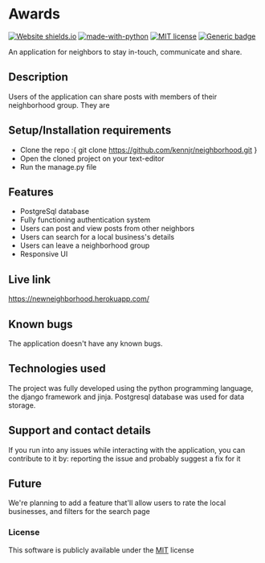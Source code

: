 # Awards
[![Website shields.io](https://img.shields.io/website-up-down-green-red/http/shields.io.svg)](http://shields.io/) [![made-with-python](https://img.shields.io/badge/Made%20with-Python-1f425f.svg)](https://www.python.org/) [![MIT license](https://img.shields.io/badge/License-MIT-blue.svg)](https://lbesson.mit-license.org/) [![Generic badge](https://img.shields.io/badge/Release-v1.0.0-red.svg)](https://shields.io/)

An application for neighbors to stay in-touch, communicate and share.

## Description
Users of the application can share posts with members of their neighborhood group. They are

## Setup/Installation requirements
* Clone the repo :{ git clone https://github.com/kennjr/neighborhood.git }
* Open the cloned project on your text-editor
* Run the manage.py file

## Features
- PostgreSql database
- Fully functioning authentication system
- Users can post and view posts from other neighbors
- Users can search for a local business's details
- Users can leave a neighborhood group
- Responsive UI

## Live link
https://newneighborhood.herokuapp.com/

## Known bugs
The application doesn't have any known bugs.

## Technologies used
The project was fully developed using the python programming language, the django framework and jinja. Postgresql database was used for data storage.

## Support and contact details
If you run into any issues while interacting with the application, you can contribute to it by: reporting the issue and probably suggest a fix for it

## Future
We're planning to add a feature that'll allow users to rate the local businesses, and filters for the search page

### License 
This software is publicly available under the [MIT](LICENSE) license
